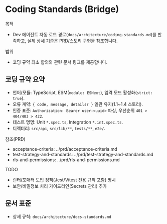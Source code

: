 # Coding Standards (Bridge)

목적
- Dev 에이전트 자동 로드 경로(`docs/architecture/coding-standards.md`)를 만족하고, 실제 상세 기준은 PRD/스토리 구현을 참조합니다.

범위
- 코딩 규약 최소 합의와 관련 문서 링크를 제공합니다.

## 코딩 규약 요약
- 언어/모듈: TypeScript, ESM(`module: ESNext`), 엄격 모드 활성화(`strict: true`).
- 오류 계약: `{ code, message, details? }` 일관 유지(1.1~1.4 스토리).
- 인증 표준: `Authorization: Bearer user-<uuid>` 파싱, 우선순위 `401 > 404/403 > 422`.
- 테스트 명명: Unit `*.spec.ts`, Integration `*.int.spec.ts`.
- 디렉터리: `src/api`, `src/lib/**`, `tests/**`, `e2e/`.

참조(PRD)
- acceptance-criteria: ../prd/acceptance-criteria.md
- test-strategy-and-standards: ../prd/test-strategy-and-standards.md
- rls-and-permissions: ../prd/rls-and-permissions.md

TODO
- 린터/포매터 도입 정책(Jest/Vitest 전용 규칙 포함) 명시
- 보안/비밀정보 처리 가이드라인(Secrets 관리) 추가

## 문서 표준
- 상세 규칙: `docs/architecture/docs-standards.md`
